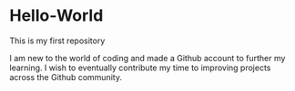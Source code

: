 # Hello-World
This is my first repository

I am new to the world of coding and made a Github account to further my learning. I wish to eventually contribute my time to improving projects across the Github community. 
